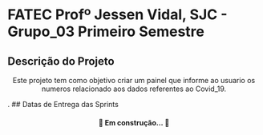 # FATEC Profº Jessen Vidal, SJC - Grupo_03 Primeiro Semestre
## Descrição do Projeto
<p align="center">Este projeto tem como objetivo criar um painel que informe ao usuario os numeros relacionado aos dados referentes ao Covid_19.</p>.
## Datas de Entrega das Sprints


<h4 align="center"> 
	🚧  Em construção...  🚧
</h4>


